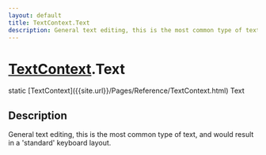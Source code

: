 ```yaml
---
layout: default
title: TextContext.Text
description: General text editing, this is the most common type of text, and would result in a 'standard' keyboard layout.
---
```

# [TextContext]({{site.url}}/Pages/Reference/TextContext.html).Text

<div class='signature' markdown='1'>
static [TextContext]({{site.url}}/Pages/Reference/TextContext.html) Text
</div>

## Description
General text editing, this is the most common type of text, and would
result in a 'standard' keyboard layout.

